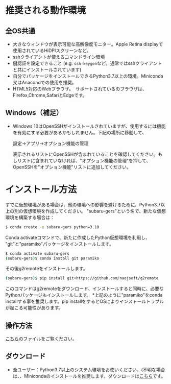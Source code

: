# 推奨される動作環境

## 全OS共通

* 大きなウィンドウが表示可能な高解像度モニター。Apple Retina displayで使用されているHiDPIスクリーンなど。
* sshクライアントが使えるコマンドライン環境
* 鍵認証を設定できること (e.g. `ssh-keygen`など。通常ではsshクライアントと共にインストールされています)
* 自分でパッケージをインストールできるPython3.7以上の環境。Miniconda又はAnacondでの使用を推奨。
* HTML5対応のWebブラウザ。　サポートされているのブラウザは、Firefox,Chrome,SafariとEdgeです。

## Windows（補足）

* Windows 10はOpenSSHがインストールされていますが、使用するには機能を有効にする必要があるかもしれません。下記の場所に移動して、

  設定->アプリ->オプション機能の管理

  表示されるリストにOpenSSHが含まれていることを確認してください。もしリストに含まれていなければ、"オプション機能の管理"を押して、OpenSSHを"オプション機能"リストに追加してください。

# インストール方法

すでに仮想環境がある場合は、他の環境への影響を避けるために、Python3.7以上の別の仮想環境を作成してください。
"subaru-gers"という名で、新たな仮想環境を構築する場合は：

```bash
$ conda create -n subaru-gers python=3.10
```

Conda activateコマンドで、新たに作成したPython仮想環境を利用し、 "git"と"paramiko"パッケージをインストールします。

```bash
$ conda activate subaru-gers
(subaru-gers)$ conda install git paramiko
```

その後g2remoteをインストールします。

```bash
(subaru-gers)$ pip install git+https://github.com/naojsoft/g2remote
```

このコマンドはg2remoteをダウンロード、インストールすると同時に、必要なPythonパッケージもインストールします。
*上記のように"paramiko"をconda installする事を推奨します。pip installをするとOSによりインストールトラブルが起こる可能性があります。


## 操作方法

[こちら](https://github.com/naojsoft/g2remote/blob/master/doc/operation_jp.md)のファイルをご覧ください。


## ダウンロード

* 全ユーザー：Python3.7以上のシステム環境をお使いください。(不明な場合は、、Minicondaのインストールを推奨します。ダウンロードは[こちら](https://docs.conda.io/en/latest/miniconda.html)です。

